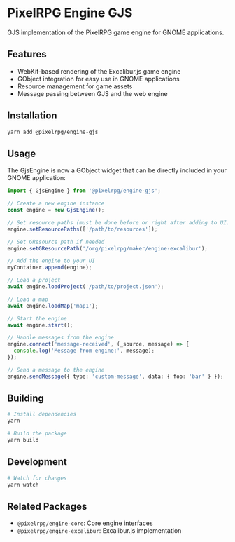 # PixelRPG Engine GJS

GJS implementation of the PixelRPG game engine for GNOME applications.

## Features

- WebKit-based rendering of the Excalibur.js game engine
- GObject integration for easy use in GNOME applications
- Resource management for game assets
- Message passing between GJS and the web engine

## Installation

```bash
yarn add @pixelrpg/engine-gjs
```

## Usage

The GjsEngine is now a GObject widget that can be directly included in your GNOME application:

```typescript
import { GjsEngine } from '@pixelrpg/engine-gjs';

// Create a new engine instance
const engine = new GjsEngine();

// Set resource paths (must be done before or right after adding to UI)
engine.setResourcePaths(['/path/to/resources']);

// Set GResource path if needed
engine.setGResourcePath('/org/pixelrpg/maker/engine-excalibur');

// Add the engine to your UI
myContainer.append(engine);

// Load a project
await engine.loadProject('/path/to/project.json');

// Load a map
await engine.loadMap('map1');

// Start the engine
await engine.start();

// Handle messages from the engine
engine.connect('message-received', (_source, message) => {
  console.log('Message from engine:', message);
});

// Send a message to the engine
engine.sendMessage({ type: 'custom-message', data: { foo: 'bar' } });
```

## Building

```bash
# Install dependencies
yarn

# Build the package
yarn build
```

## Development

```bash
# Watch for changes
yarn watch
```

## Related Packages

- `@pixelrpg/engine-core`: Core engine interfaces
- `@pixelrpg/engine-excalibur`: Excalibur.js implementation 